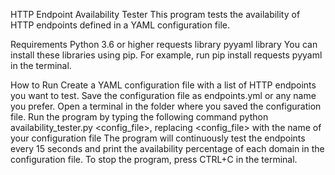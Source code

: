 HTTP Endpoint Availability Tester
This program tests the availability of HTTP endpoints defined in a YAML configuration file.

Requirements
Python 3.6 or higher
requests library
pyyaml library
You can install these libraries using pip. For example, run pip install requests pyyaml in the terminal.

How to Run
Create a YAML configuration file with a list of HTTP endpoints you want to test.
Save the configuration file as endpoints.yml or any name you prefer.
Open a terminal in the folder where you saved the configuration file.
Run the program by typing the following command python availability_tester.py <config_file>, replacing <config_file> with the name of your configuration file
The program will continuously test the endpoints every 15 seconds and print the availability percentage of each domain in the configuration file.
To stop the program, press CTRL+C in the terminal.
